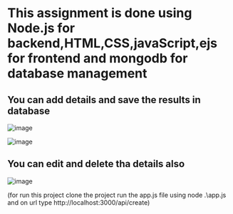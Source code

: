# This assignment is done using Node.js for backend,HTML,CSS,javaScript,ejs for frontend and mongodb for database management

## You can add details and save the results in database
![image](https://github.com/user-attachments/assets/16310bd4-638f-4684-aecc-a25d3aa05ee4)

![image](https://github.com/user-attachments/assets/f654b69c-6567-46a7-8ae9-7c3d00b7d94a)

## You can edit and delete tha details also
![image](https://github.com/user-attachments/assets/689114a2-0496-4e2e-b9e9-9de3aecb5b99)

(for run this project clone the project run the app.js file using node .\app.js and on url type http://localhost:3000/api/create)
